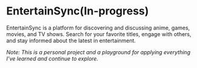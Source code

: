 # EntertainSync(In-progress)

EntertainSync is a platform for discovering and discussing anime, games, movies, and TV shows. Search for your favorite titles, engage with others, and stay informed about the latest in entertainment. 

*Note: This is a personal project and a playground for applying everything I’ve learned and continue to explore.*